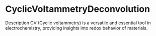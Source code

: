# CyclicVoltammetryDeconvolution
Description
CV (Cyclic voltammetry) is a versatile and essential tool in electrochemistry, providing insights into redox behavior of materials. 
